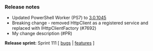 ### Release notes
<!-- Please add your release notes in the following format:
- My change description (#PR)
-->

- Updated PowerShell Worker (PS7) to [3.0.1045](https://github.com/Azure/azure-functions-powershell-worker/releases/tag/v3.0.1045)
- Breaking change - removed HttpClient as a registered service and replaced with IHttpClientFactory (#7692)
- My change description (#PR)

**Release sprint:** Sprint 111
[ [bugs](https://github.com/Azure/azure-functions-host/issues?q=is%3Aissue+milestone%3A%22Functions+Sprint+111%22+label%3Abug+is%3Aclosed) | [features](https://github.com/Azure/azure-functions-host/issues?q=is%3Aissue+milestone%3A%22Functions+Sprint+111%22+label%3Afeature+is%3Aclosed) ]

